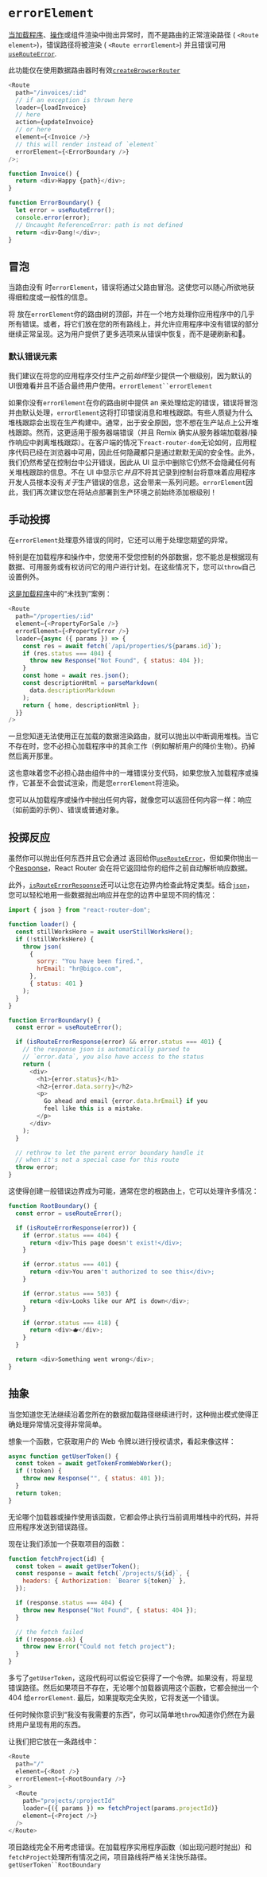 # `errorElement`

[当加载程序](https://reactrouter.com/en/main/route/loader)、[操作](https://reactrouter.com/en/main/route/action)或组件渲染中抛出异常时，而不是路由的正常渲染路径 ( `<Route element>`)，错误路径将被渲染 ( `<Route errorElement>`) 并且错误可用[`useRouteError`](https://reactrouter.com/en/main/hooks/use-route-error).

此功能仅在使用数据路由器时有效[`createBrowserRouter`](https://reactrouter.com/en/main/routers/create-browser-router)

```javascript
<Route
  path="/invoices/:id"
  // if an exception is thrown here
  loader={loadInvoice}
  // here
  action={updateInvoice}
  // or here
  element={<Invoice />}
  // this will render instead of `element`
  errorElement={<ErrorBoundary />}
/>;

function Invoice() {
  return <div>Happy {path}</div>;
}

function ErrorBoundary() {
  let error = useRouteError();
  console.error(error);
  // Uncaught ReferenceError: path is not defined
  return <div>Dang!</div>;
}
```

## 冒泡

当路由没有 时`errorElement`，错误将通过父路由冒泡。这使您可以随心所欲地获得细粒度或一般性的信息。

将 放在`errorElement`你的路由树的顶部，并在一个地方处理你应用程序中的几乎所有错误。或者，将它们放在您的所有路线上，并允许应用程序中没有错误的部分继续正常呈现。这为用户提供了更多选项来从错误中恢复，而不是硬刷新和🤞。

### 默认错误元素

我们建议在将您的应用程序交付生产之前*始终*至少提供一个根级别，因为默认的 UI很难看并且不适合最终用户使用。`errorElement``errorElement`

如果你没有`errorElement`在你的路由树中提供 an 来处理给定的错误，错误将冒泡并由默认处理，`errorElement`这将打印错误消息和堆栈跟踪。有些人质疑为什么堆栈跟踪会出现在生产构建中。通常，出于安全原因，您不想在生产站点上公开堆栈跟踪。然而，这更适用于服务器端错误（并且 Remix 确实从服务器端加载器/操作响应中剥离堆栈跟踪）。在客户端的情况下`react-router-dom`无论如何，应用程序代码已经在浏览器中可用，因此任何隐藏都只是通过默默无闻的安全性。此外，我们仍然希望在控制台中公开错误，因此从 UI 显示中删除它仍然不会隐藏任何有关堆栈跟踪的信息。不在 UI 中显示它*并且*不将其记录到控制台将意味着应用程序开发人员根本没有*关于*生产错误的信息，这会带来一系列问题。`errorElement`因此，我们再次建议您在将站点部署到生产环境之前始终添加根级别！

## 手动投掷

在`errorElement`处理意外错误的同时，它还可以用于处理您期望的异常。

特别是在加载程序和操作中，您使用不受您控制的外部数据，您不能总是根据现有数据、可用服务或有权访问它的用户进行计划。在这些情况下，您可以`throw`自己设置例外。

[这是加载程序](https://reactrouter.com/en/main/route/loader)中的“未找到”案例：

```javascript
<Route
  path="/properties/:id"
  element={<PropertyForSale />}
  errorElement={<PropertyError />}
  loader={async ({ params }) => {
    const res = await fetch(`/api/properties/${params.id}`);
    if (res.status === 404) {
      throw new Response("Not Found", { status: 404 });
    }
    const home = await res.json();
    const descriptionHtml = parseMarkdown(
      data.descriptionMarkdown
    );
    return { home, descriptionHtml };
  }}
/>
```

一旦您知道无法使用正在加载的数据渲染路由，就可以抛出以中断调用堆栈。当它不存在时，您不必担心加载程序中的其余工作（例如解析用户的降价生物）。扔掉然后离开那里。

这也意味着您不必担心路由组件中的一堆错误分支代码，如果您放入加载程序或操作，它甚至不会尝试渲染，而是您`errorElement`将渲染。

您可以从加载程序或操作中抛出任何内容，就像您可以返回任何内容一样：响应（如前面的示例）、错误或普通对象。

## 投掷反应

虽然你可以抛出任何东西并且它会通过 返回给你[`useRouteError`](https://reactrouter.com/en/main/hooks/use-route-error)，但如果你抛出一个[Response](https://developer.mozilla.org/en-US/docs/Web/API/Response)，React Router 会在将它返回给你的组件之前自动解析响应数据。

此外，[`isRouteErrorResponse`](https://reactrouter.com/en/main/utils/is-route-error-response)还可以让您在边界内检查此特定类型。结合[`json`](https://reactrouter.com/en/main/fetch/json)，您可以轻松地用一些数据抛出响应并在您的边界中呈现不同的情况：

```javascript
import { json } from "react-router-dom";

function loader() {
  const stillWorksHere = await userStillWorksHere();
  if (!stillWorksHere) {
    throw json(
      {
        sorry: "You have been fired.",
        hrEmail: "hr@bigco.com",
      },
      { status: 401 }
    );
  }
}

function ErrorBoundary() {
  const error = useRouteError();

  if (isRouteErrorResponse(error) && error.status === 401) {
    // the response json is automatically parsed to
    // `error.data`, you also have access to the status
    return (
      <div>
        <h1>{error.status}</h1>
        <h2>{error.data.sorry}</h2>
        <p>
          Go ahead and email {error.data.hrEmail} if you
          feel like this is a mistake.
        </p>
      </div>
    );
  }

  // rethrow to let the parent error boundary handle it
  // when it's not a special case for this route
  throw error;
}
```

这使得创建一般错误边界成为可能，通常在您的根路由上，它可以处理许多情况：

```javascript
function RootBoundary() {
  const error = useRouteError();

  if (isRouteErrorResponse(error)) {
    if (error.status === 404) {
      return <div>This page doesn't exist!</div>;
    }

    if (error.status === 401) {
      return <div>You aren't authorized to see this</div>;
    }

    if (error.status === 503) {
      return <div>Looks like our API is down</div>;
    }

    if (error.status === 418) {
      return <div>🫖</div>;
    }
  }

  return <div>Something went wrong</div>;
}
```

## 抽象

当您知道您无法继续沿着您所在的数据加载路径继续进行时，这种抛出模式使得正确处理异常情况变得非常简单。

想象一个函数，它获取用户的 Web 令牌以进行授权请求，看起来像这样：

```javascript
async function getUserToken() {
  const token = await getTokenFromWebWorker();
  if (!token) {
    throw new Response("", { status: 401 });
  }
  return token;
}
```

无论哪个加载器或操作使用该函数，它都会停止执行当前调用堆栈中的代码，并将应用程序发送到错误路径。

现在让我们添加一个获取项目的函数：

```javascript
function fetchProject(id) {
  const token = await getUserToken();
  const response = await fetch(`/projects/${id}`, {
    headers: { Authorization: `Bearer ${token}` },
  });

  if (response.status === 404) {
    throw new Response("Not Found", { status: 404 });
  }

  // the fetch failed
  if (!response.ok) {
    throw new Error("Could not fetch project");
  }
}
```

多亏了`getUserToken`，这段代码可以假设它获得了一个令牌。如果没有，将呈现错误路径。然后如果项目不存在，无论哪个加载器调用这个函数，它都会抛出一个 404 给`errorElement`. 最后，如果提取完全失败，它将发送一个错误。

任何时候你意识到“我没有我需要的东西”，你可以简单地`throw`知道你仍然在为最终用户呈现有用的东西。

让我们把它放在一条路线中：

```javascript
<Route
  path="/"
  element={<Root />}
  errorElement={<RootBoundary />}
>
  <Route
    path="projects/:projectId"
    loader={({ params }) => fetchProject(params.projectId)}
    element={<Project />}
  />
</Route>
```

项目路线完全不用考虑错误。在加载程序实用程序函数（如出现问题时抛出）和`fetchProject`处理所有情况之间，项目路线将严格关注快乐路径。`getUserToken``RootBoundary`